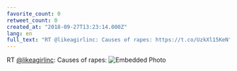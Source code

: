 ```yaml
---
favorite_count: 0
retweet_count: 0
created_at: "2018-09-27T13:23:14.000Z"
lang: en
full_text: "RT @likeagirlinc: Causes of rapes: https://t.co/UzkXl15KeN"
---
```


RT [@likeagirlinc](https://twitter.com/likeagirlinc): Causes of rapes:
![Embedded Photo](https://twitter-media-coderbyheart.s3.eu-north-1.amazonaws.com/1045302847892541440-DoElLfnXcAAOMYj.jpg)
